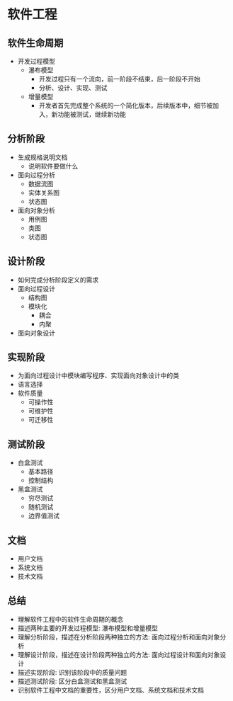 # 软件工程

## 软件生命周期

- 开发过程模型
  - 瀑布模型
    - 开发过程只有一个流向，前一阶段不结束，后一阶段不开始
    - 分析、设计、实现、测试
  - 增量模型
    - 开发者首先完成整个系统的一个简化版本，后续版本中，细节被加入，新功能被测试，继续新功能

## 分析阶段

- 生成规格说明文档
  - 说明软件要做什么
- 面向过程分析
  - 数据流图
  - 实体关系图
  - 状态图
- 面向对象分析
  - 用例图
  - 类图
  - 状态图

## 设计阶段

- 如何完成分析阶段定义的需求
- 面向过程设计
  - 结构图
  - 模块化
    - 耦合
    - 内聚
- 面向对象设计

## 实现阶段

- 为面向过程设计中模块编写程序、实现面向对象设计中的类
- 语言选择
- 软件质量
  - 可操作性
  - 可维护性
  - 可迁移性

## 测试阶段

- 白盒测试
  - 基本路径
  - 控制结构
- 黑盒测试
  - 穷尽测试
  - 随机测试
  - 边界值测试

## 文档

- 用户文档
- 系统文档
- 技术文档

## 总结

- 理解软件工程中的软件生命周期的概念
- 描述两种主要的开发过程模型: 瀑布模型和增量模型
- 理解分析阶段，描述在分析阶段两种独立的方法: 面向过程分析和面向对象分析
- 理解设计阶段，描述在设计阶段两种独立的方法: 面向过程设计和面向对象设计
- 描述实现阶段: 识别该阶段中的质量问题
- 描述测试阶段: 区分白盒测试和黑盒测试
- 识别软件工程中文档的重要性，区分用户文档、系统文档和技术文档
